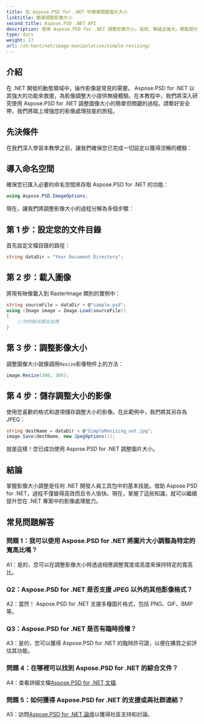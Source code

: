 ```yaml
---
title: 在 Aspose.PSD for .NET 中簡單調整圖片大小
linktitle: 簡單調整影像大小
second_title: Aspose.PSD .NET API
description: 使用 Aspose.PSD for .NET 調整影像大小。高效、無縫且強大。輕鬆提升您的 .NET 專案。
type: docs
weight: 17
url: /zh-hant/net/image-manipulation/simple-resizing/
---
```

## 介紹

在 .NET 開發的動態領域中，操作影像是常見的需要。 Aspose.PSD for .NET 以其強大的功能來救援，為影像調整大小提供無縫體驗。在本教程中，我們將深入研究使用 Aspose.PSD for .NET 調整圖像大小的簡單但關鍵的過程。請繫好安全帶，我們將踏上增強您的影像處理技能的旅程。

## 先決條件

在我們深入學習本教學之前，讓我們確保您已完成一切設定以獲得流暢的體驗：

## 導入命名空間

確保您已匯入必要的命名空間來存取 Aspose.PSD for .NET 的功能：

```csharp
using Aspose.PSD.ImageOptions;
```

現在，讓我們將調整影像大小的過程分解為多個步驟：

## 第 1 步：設定您的文件目錄

首先設定文檔目錄的路徑：

```csharp
string dataDir = "Your Document Directory";
```

## 第 2 步：載入圖像

將現有映像載入到 RasterImage 類別的實例中：

```csharp
string sourceFile = dataDir + @"sample.psd";
using (Image image = Image.Load(sourceFile))
{
    //你的程式碼在這裡
}
```

## 第 3 步：調整影像大小

調整圖像大小就像調用`Resize`影像物件上的方法：

```csharp
image.Resize(300, 300);
```

## 第 4 步：儲存調整大小的影像

使用您喜歡的格式和選項儲存調整大小的影像。在此範例中，我們將其另存為 JPEG：

```csharp
string destName = dataDir + @"SimpleResizing_out.jpg";
image.Save(destName, new JpegOptions());
```

就是這樣！您已成功使用 Aspose.PSD for .NET 調整圖片大小。

## 結論

掌握影像大小調整是任何 .NET 開發人員工具包中的基本技能。借助 Aspose.PSD for .NET，過程不僅變得高效而且令人愉快。現在，掌握了這些知識，就可以繼續提升您在 .NET 專案中的影像處理能力。

## 常見問題解答

### 問題 1：我可以使用 Aspose.PSD for .NET 將圖片大小調整為特定的寬高比嗎？

A1：是的，您可以在調整影像大小時透過相應調整寬度或高度來保持特定的寬高比。

### Q2：Aspose.PSD for .NET 是否支援 JPEG 以外的其他影像格式？

A2：當然！ Aspose.PSD for .NET 支援多種圖片格式，包括 PNG、GIF、BMP 等。

### Q3：Aspose.PSD for .NET 是否有臨時授權？

A3：是的，您可以獲得 Aspose.PSD for .NET 的臨時許可證，以便在購買之前評估其功能。

### 問題 4：在哪裡可以找到 Aspose.PSD for .NET 的綜合文件？

 A4：查看詳細文檔[Aspose.PSD for .NET 文檔](https://reference.aspose.com/psd/net/).

### 問題 5：如何獲得 Aspose.PSD for .NET 的支援或與社群連結？

 A5：訪問[Aspose.PSD for .NET 論壇](https://forum.aspose.com/c/psd/34)以獲得社區支持和討論。